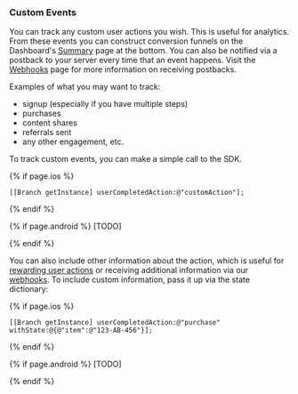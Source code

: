 
### Custom Events

You can track any custom user actions you wish. This is useful for analytics. From these events you can construct conversion funnels on the Dashboard's [Summary](https://dashboard.branch.io/#) page at the bottom. You can also be notified via a postback to your server every time that an event happens. Visit the [Webhooks](/domains/webhooks/{{page.platform}}/) page for more information on receiving postbacks.

Examples of what you may want to track:

* signup (especially if you have multiple steps)
* purchases
* content shares
* referrals sent
* any other engagement, etc.


To track custom events, you can make a simple call to the SDK.

{% if page.ios %}
~~~ objc
[[Branch getInstance] userCompletedAction:@"customAction"];
~~~
{% endif %}
<!--- /iOS -->

{% if page.android %}
[TODO]

{% endif %}
<!--- /Android -->

You can also include other information about the action, which is useful for [rewarding user actions](/domains/rewards_and_buckets/{{page.platform}}/) or receiving additional information via our [webhooks](/domains/webhooks/{{page.platform}}/). To include custom information, pass it up via the state dictionary:

{% if page.ios %}
~~~ objc
[[Branch getInstance] userCompletedAction:@"purchase" withState:@{@"item":@"123-AB-456"}];
~~~
{% endif %}
<!--- /iOS -->

{% if page.android %}
[TODO]

{% endif %}
<!--- /Android -->
